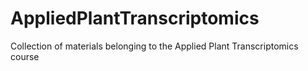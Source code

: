 # AppliedPlantTranscriptomics
Collection of materials belonging to the Applied Plant Transcriptomics course
